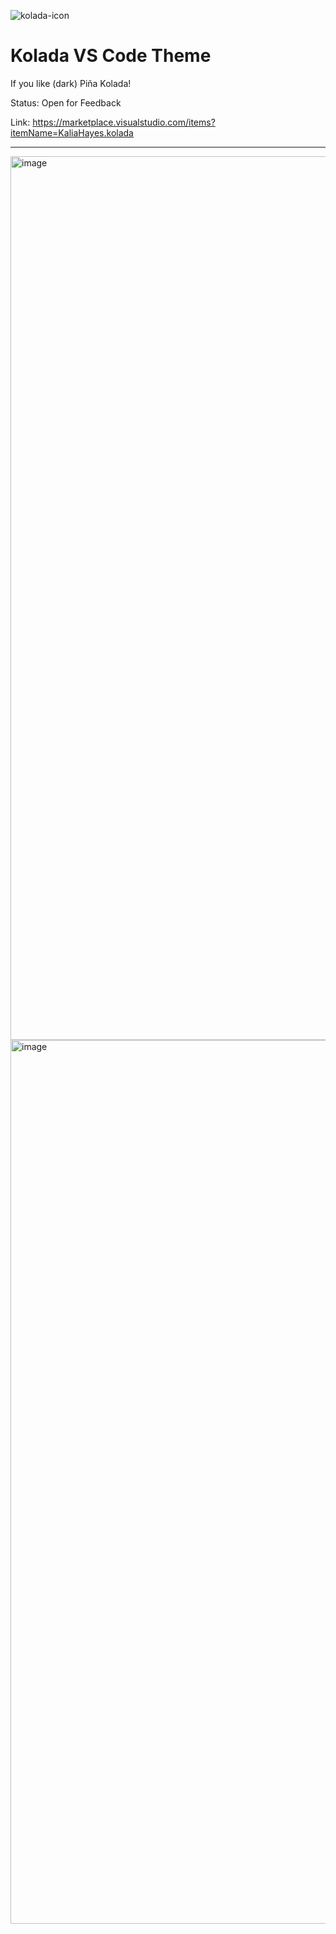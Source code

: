 ![kolada-icon](https://github.com/KaliaHayes/Kolada-VS-Code-Theme/assets/15077866/93c0a1eb-b68c-41ea-8108-cbda7ba41419)

# Kolada VS Code Theme

If you like (dark) Piña Kolada! 

Status: Open for Feedback

Link: https://marketplace.visualstudio.com/items?itemName=KaliaHayes.kolada

----

<img width="1414" alt="image" src="https://github.com/user-attachments/assets/d0e0fdc4-0622-43ff-a15d-694f32cb7c27" />
<img width="1414" alt="image" src="https://github.com/user-attachments/assets/c943cbc5-3445-4806-96dc-ce53f870b8f6" />
